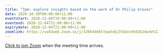 ```yaml
---
title: "7pm: explore insights based on the work of Dr Philip Groves"
date: 2020-10-30T00:00:00+11:00
eventstart: 2020-12-04T19:00:00+11:00
eventend: 2020-12-04T21:00:00+11:00
expirydate: 2020-12-04T21:00:00+11:00
zoomlink: https://us02web.zoom.us/j/320544045?pwd=QjZtbUxvVk81b2dweUtZZTE3ZE9IZz09
---
```


[Click to join Zoom](https://us02web.zoom.us/j/320544045?pwd=QjZtbUxvVk81b2dweUtZZTE3ZE9IZz09) when the meeting time arrives.